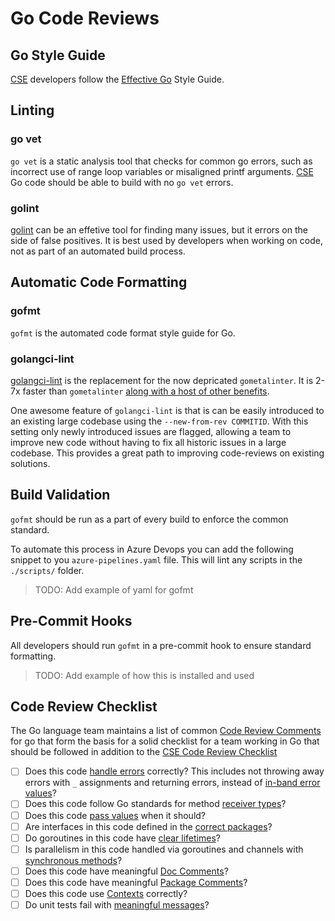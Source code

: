 # Go Code Reviews

## Go Style Guide

[CSE](../../CSE.md) developers follow the [Effective Go](https://golang.org/doc/effective_go.html) Style Guide.

## Linting

### go vet

`go vet` is a static analysis tool that checks for common go errors, such as incorrect use of range loop variables or misaligned printf arguments. [CSE](../../CSE.md) Go code should be able to build with no `go vet` errors.

### golint

[golint](https://github.com/golang/lint) can be an effetive tool for finding many issues, but it errors on the side of false positives. It is best used by developers when working on code, not as part of an automated build process.

## Automatic Code Formatting

### gofmt

`gofmt` is the automated code format style guide for Go.

### golangci-lint

[golangci-lint](https://github.com/golangci/golangci-lint/) is the replacement for the now depricated `gometalinter`. It is 2-7x faster than `gometalinter` [along with a host of other benefits](https://github.com/golangci/golangci-lint/#comparison).

One awesome feature of `golangci-lint` is that is can be easily introduced to an existing large codebase using the `--new-from-rev COMMITID`. With this setting only newly introduced issues are flagged, allowing a team to improve new code without having to fix all historic issues in a large codebase. This provides a great path to improving code-reviews on existing solutions.

## Build Validation

`gofmt` should be run as a part of every build to enforce the common standard.

To automate this process in Azure Devops you can add the following snippet to you `azure-pipelines.yaml` file. This will lint any scripts in the `./scripts/` folder.

> TODO: Add example of yaml for gofmt

## Pre-Commit Hooks

All developers should run `gofmt` in a pre-commit hook to ensure standard formatting.

> TODO: Add example of how this is installed and used

## Code Review Checklist

The Go language team maintains a list of common [Code Review Comments](https://github.com/golang/go/wiki/CodeReviewComments) for go that form the basis for a solid checklist for a team working in Go that should be followed in addition to the [CSE Code Review Checklist](../readme.md)

* [ ] Does this code [handle errors](https://golang.org/doc/effective_go.html#errors) correctly? This includes not throwing away errors with `_` assignments and returning errors, instead of [in-band error values](https://github.com/golang/go/wiki/CodeReviewComments#in-band-errors)?
* [ ] Does this code follow Go standards for method [receiver types](https://github.com/golang/go/wiki/CodeReviewComments#receiver-type)?
* [ ] Does this code [pass values](https://github.com/golang/go/wiki/CodeReviewComments#pass-values) when it should?
* [ ] Are interfaces in this code defined in the [correct packages](https://github.com/golang/go/wiki/CodeReviewComments#interfaces)?
* [ ] Do goroutines in this code have [clear lifetimes](https://github.com/golang/go/wiki/CodeReviewComments#goroutine-lifetimes)?
* [ ] Is parallelism in this code handled via goroutines and channels with [synchronous methods](https://github.com/golang/go/wiki/CodeReviewComments#synchronous-functions)?
* [ ] Does this code have meaningful [Doc Comments](https://github.com/golang/go/wiki/CodeReviewComments#doc-comments)?
* [ ] Does this code have meaningful [Package Comments](https://github.com/golang/go/wiki/CodeReviewComments#package-comments)?
* [ ] Does this code use [Contexts](https://github.com/golang/go/wiki/CodeReviewComments#contexts) correctly?
* [ ] Do unit tests fail with [meaningful messages](https://github.com/golang/go/wiki/CodeReviewComments#useful-test-failures)?
